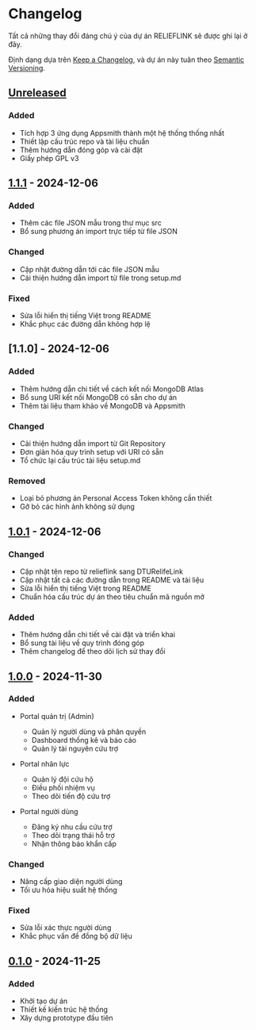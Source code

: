 # Changelog

Tất cả những thay đổi đáng chú ý của dự án RELIEFLINK sẽ được ghi lại ở đây.

Định dạng dựa trên [Keep a Changelog](https://keepachangelog.com/en/1.0.0/),
và dự án này tuân theo [Semantic Versioning](https://semver.org/spec/v2.0.0.html).

## [Unreleased]

### Added
- Tích hợp 3 ứng dụng Appsmith thành một hệ thống thống nhất
- Thiết lập cấu trúc repo và tài liệu chuẩn
- Thêm hướng dẫn đóng góp và cài đặt
- Giấy phép GPL v3

## [1.1.1] - 2024-12-06

### Added
- Thêm các file JSON mẫu trong thư mục src
- Bổ sung phương án import trực tiếp từ file JSON

### Changed
- Cập nhật đường dẫn tới các file JSON mẫu
- Cải thiện hướng dẫn import từ file trong setup.md

### Fixed
- Sửa lỗi hiển thị tiếng Việt trong README
- Khắc phục các đường dẫn không hợp lệ

## [1.1.0] - 2024-12-06

### Added
- Thêm hướng dẫn chi tiết về cách kết nối MongoDB Atlas
- Bổ sung URI kết nối MongoDB có sẵn cho dự án
- Thêm tài liệu tham khảo về MongoDB và Appsmith

### Changed
- Cải thiện hướng dẫn import từ Git Repository
- Đơn giản hóa quy trình setup với URI có sẵn
- Tổ chức lại cấu trúc tài liệu setup.md

### Removed
- Loại bỏ phương án Personal Access Token không cần thiết
- Gỡ bỏ các hình ảnh không sử dụng

## [1.0.1] - 2024-12-06

### Changed
- Cập nhật tên repo từ relieflink sang DTURelifeLink
- Cập nhật tất cả các đường dẫn trong README và tài liệu
- Sửa lỗi hiển thị tiếng Việt trong README
- Chuẩn hóa cấu trúc dự án theo tiêu chuẩn mã nguồn mở

### Added
- Thêm hướng dẫn chi tiết về cài đặt và triển khai
- Bổ sung tài liệu về quy trình đóng góp
- Thêm changelog để theo dõi lịch sử thay đổi

## [1.0.0] - 2024-11-30

### Added
- Portal quản trị (Admin)
  - Quản lý người dùng và phân quyền
  - Dashboard thống kê và báo cáo
  - Quản lý tài nguyên cứu trợ

- Portal nhân lực
  - Quản lý đội cứu hộ
  - Điều phối nhiệm vụ
  - Theo dõi tiến độ cứu trợ

- Portal người dùng
  - Đăng ký nhu cầu cứu trợ
  - Theo dõi trạng thái hỗ trợ
  - Nhận thông báo khẩn cấp

### Changed
- Nâng cấp giao diện người dùng
- Tối ưu hóa hiệu suất hệ thống

### Fixed
- Sửa lỗi xác thực người dùng
- Khắc phục vấn đề đồng bộ dữ liệu

## [0.1.0] - 2024-11-25

### Added
- Khởi tạo dự án
- Thiết kế kiến trúc hệ thống
- Xây dựng prototype đầu tiên

[Unreleased]: https://github.com/Truongpyeo/DTURelifeLink/compare/v1.1.1...HEAD
[1.1.1]: https://github.com/Truongpyeo/DTURelifeLink/compare/v1.1.0...v1.1.1
[1.0.2]: https://github.com/Truongpyeo/DTURelifeLink/compare/v1.0.1...v1.0.2
[1.0.1]: https://github.com/Truongpyeo/DTURelifeLink/compare/v1.0.0...v1.0.1
[1.0.0]: https://github.com/Truongpyeo/DTURelifeLink/compare/v0.1.0...v1.0.0
[0.1.0]: https://github.com/Truongpyeo/DTURelifeLink/releases/tag/v0.1.0 